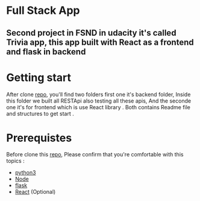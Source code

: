 # Full Stack App

## Second project in FSND in udacity it's called Trivia app, this app built with React as a frontend and flask in backend

# Getting start

After clone [repo](https://github.com/abdulrahmanabdullah/trivia.git), you'll find two folders first one it's backend folder, Inside this folder we built all RESTApi also testing all these apis, And the seconde one it's for frontend which is use React library .
Both contains Readme file and structures to get start .

# Prerequistes

Before clone this [repo](https://github.com/abdulrahmanabdullah/trivia.git), Please confirm that you're comfortable with this topics :

- [python3](https://www.python.org/download/releases/3.0/)
- [Node](https://nodejs.org/en/)
- [flask](https://flask.palletsprojects.com/en/1.1.x/)
- [React](https://reactjs.org/) (Optional)
